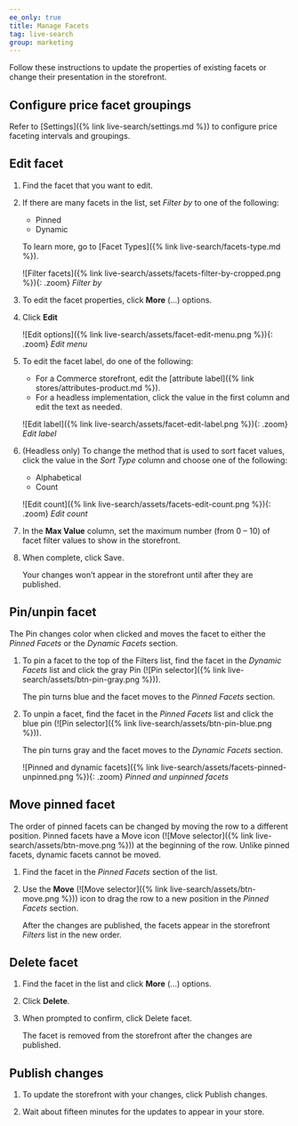 ```yaml
---
ee_only: true
title: Manage Facets
tag: live-search
group: marketing
---
```


Follow these instructions to update the properties of existing facets or change their presentation in the storefront.

## Configure price facet groupings

Refer to [Settings]({% link live-search/settings.md %}) to configure price faceting intervals and groupings.

## Edit facet

1. Find the facet that you want to edit.

1. If there are many facets in the list, set _Filter by_ to one of the following:

     - Pinned
     - Dynamic

     To learn more, go to [Facet Types]({% link live-search/facets-type.md %}).

     ![Filter facets]({% link live-search/assets/facets-filter-by-cropped.png %}){: .zoom}
     _Filter by_

1. To edit the facet properties, click **More** (...) options.

1. Click **Edit**

     ![Edit options]({% link live-search/assets/facet-edit-menu.png %}){: .zoom}
     _Edit menu_

1. To edit the facet label, do one of the following:

     - For a Commerce storefront, edit the [attribute label]({% link stores/attributes-product.md %}).
     - For a headless implementation, click the value in the first column and edit the text as needed.

     ![Edit label]({% link live-search/assets/facet-edit-label.png %}){: .zoom}
     _Edit label_

1. (Headless only) To change the method that is used to sort facet values, click the value in the _Sort Type_ column and choose one of the following:

     - Alphabetical
     - Count

     ![Edit count]({% link live-search/assets/facets-edit-count.png %}){: .zoom}
     _Edit count_

1. In the **Max Value** column, set the maximum number (from 0 – 10) of facet filter values to show in the storefront.

1. When complete, click <span class="btn">Save</span>.

     Your changes won’t appear in the storefront until after they are published.

## Pin/unpin facet

The Pin changes color when clicked and moves the facet to either the _Pinned Facets_ or the _Dynamic Facets_ section.

1. To pin a facet to the top of the Filters list, find the facet in the _Dynamic Facets_ list and click the gray Pin (![Pin selector]({% link live-search/assets/btn-pin-gray.png %})).

     The pin turns blue and the facet moves to the _Pinned Facets_ section.

1. To unpin a facet, find the facet in the _Pinned Facets_ list and click the blue pin (![Pin selector]({% link live-search/assets/btn-pin-blue.png %})).

     The pin turns gray and the facet moves to the _Dynamic Facets_ section.

     ![Pinned and dynamic facets]({% link live-search/assets/facets-pinned-unpinned.png %}){: .zoom}
     _Pinned and unpinned facets_

## Move pinned facet

The order of pinned facets can be changed by moving the row to a different position. Pinned facets have a Move icon (![Move selector]({% link live-search/assets/btn-move.png %})) at the beginning of the row. Unlike pinned facets, dynamic facets cannot be moved.

1. Find the facet in the _Pinned Facets_ section of the list.

1. Use the **Move** (![Move selector]({% link live-search/assets/btn-move.png %})) icon to drag the row to a new position in the _Pinned Facets_ section.

     After the changes are published, the facets appear in the storefront _Filters_ list in the new order.

## Delete facet

1. Find the facet in the list and click **More** (...) options.

1. Click **Delete**.

1. When prompted to confirm, click <span class="btn">Delete facet</span>.

     The facet is removed from the storefront after the changes are published.

## Publish changes

1. To update the storefront with your changes, click <span class="btn">Publish changes</span>.

1. Wait about fifteen minutes for the updates to appear in your store.
